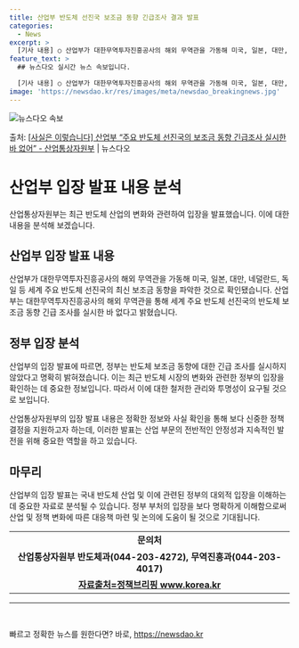 ```yaml
---
title: 산업부 반도체 선진국 보조금 동향 긴급조사 결과 발표
categories:
  - News
excerpt: >
  [기사 내용] ○ 산업부가 대한무역투자진흥공사의 해외 무역관을 가동해 미국, 일본, 대만, 네덜란드, 독일 …
feature_text: >
  ## 뉴스다오 실시간 뉴스 속보입니다.

  [기사 내용] ○ 산업부가 대한무역투자진흥공사의 해외 무역관을 가동해 미국, 일본, 대만, 네덜란드, 독일 …
image: 'https://newsdao.kr/res/images/meta/newsdao_breakingnews.jpg'
---
```


![뉴스다오 속보](https://newsdao.kr/res/images/meta/newsdao_breakingnews.jpg)

<p>출처: <a href="https://newsdao.kr/3427" rel="dofollow">[사실은 이렇습니다] 산업부 “주요 반도체 선진국의 보조금 동향 긴급조사 실시한 바 없어” - 산업통상자원부</a> | 뉴스다오</p>

<h1>산업부 입장 발표 내용 분석</h1>
<p data-ke-size="size16"></p>
산업통상자원부는 최근 반도체 산업의 변화와 관련하여 입장을 발표했습니다. 이에 대한 내용을 분석해 보겠습니다.
<p data-ke-size="size16"></p>
<h2 data-ke-size="size26">산업부 입장 발표 내용</h2>
<p data-ke-size="size16">산업부가 대한무역투자진흥공사의 해외 무역관을 가동해 미국, 일본, 대만, 네덜란드, 독일 등 세계 주요 반도체 선진국의 최신 보조금 동향을 파악한 것으로 확인됐습니다. 산업부는 대한무역투자진흥공사의 해외 무역관을 통해 세계 주요 반도체 선진국의 반도체 보조금 동향 긴급 조사를 실시한 바 없다고 밝혔습니다.</p>
<p data-ke-size="size16"></p>
<h2 data-ke-size="size26">정부 입장 분석</h2>
<p data-ke-size="size16">산업부의 입장 발표에 따르면, 정부는 반도체 보조금 동향에 대한 긴급 조사를 실시하지 않았다고 명확히 밝혀졌습니다. 이는 최근 반도체 시장의 변화와 관련한 정부의 입장을 확인하는 데 중요한 정보입니다. 따라서 이에 대한 철저한 관리와 투명성이 요구될 것으로 보입니다.</p>
<p data-ke-size="size16">산업통상자원부의 입장 발표 내용은 정확한 정보와 사실 확인을 통해 보다 신중한 정책 결정을 지원하고자 하는데, 이러한 발표는 산업 부문의 전반적인 안정성과 지속적인 발전을 위해 중요한 역할을 하고 있습니다.</p>
<p data-ke-size="size16"></p>
<h2 data-ke-size="size26">마무리</h2>
<p data-ke-size="size16">산업부의 입장 발표는 국내 반도체 산업 및 이에 관련된 정부의 대외적 입장을 이해하는 데 중요한 자료로 분석될 수 있습니다. 정부 부처의 입장을 보다 명확하게 이해함으로써 산업 및 정책 변화에 따른 대응책 마련 및 논의에 도움이 될 것으로 기대됩니다.</p>
<p data-ke-size="size16"></p>
<table>
	<tbody>
		<tr>
			<td style="text-align: center; height: 17px;"><b>문의처</b></td>
		</tr>
		<tr>
			<td style="text-align: center; height: 17px;"><b>산업통상자원부 반도체과(044-203-4272), 무역진흥과(044-203-4017)</b></td>
		</tr>
		<tr>
			<td style="text-align: center; height: 17px;"><b><a href="https://newsdao.kr/3427">자료출처=정책브리핑 www.korea.kr</a></b></td>
		</tr>
	</tbody>
</table>
<hr>
<p data-ke-size="size16">&nbsp;</p> 

빠르고 정확한 뉴스를 원한다면? 바로, <a href="https://newsdao.kr" rel="dofollow">https://newsdao.kr</a>


